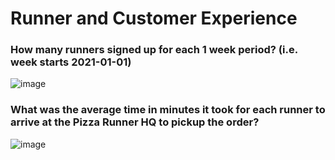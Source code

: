 # Runner and Customer Experience

### How many runners signed up for each 1 week period? (i.e. week starts 2021-01-01)

![image](https://user-images.githubusercontent.com/72626506/140075113-13050b51-4419-4e0b-8f69-bb6f4f1bf34a.png)

### What was the average time in minutes it took for each runner to arrive at the Pizza Runner HQ to pickup the order?

![image](https://user-images.githubusercontent.com/72626506/140086675-103e1bd8-c6d7-45d4-a459-6b10bcbf3eea.png)
